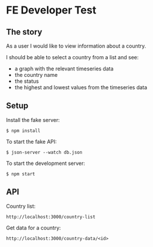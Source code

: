 # FE Developer Test

## The story

As a user I would like to view information about a country.

I should be able to select a country from a list and see:

- a graph with the relevant timeseries data
- the country name
- the status
- the highest and lowest values from the timeseries data

## Setup

Install the fake server:

`$ npm install`

To start the fake API:

`$ json-server --watch db.json`


To start the development server:

`$ npm start`

## API

Country list:

`http://localhost:3000/country-list`

Get data for a country:

`http://localhost:3000/country-data/<id>`


